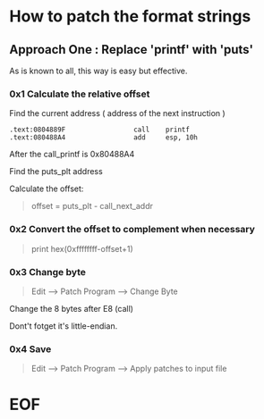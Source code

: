 # How to patch the format strings

## Approach One : Replace 'printf' with 'puts'

As is known to all, this way is easy but effective.

### 0x1  Calculate the relative offset

Find the current address  ( address of the next instruction )  
```
.text:0804889F                 call    printf
.text:080488A4                 add     esp, 10h
```  
After the call_printf is 0x80488A4  
  
Find the puts_plt address   

Calculate the offset:

>offset = puts_plt - call_next_addr

### 0x2  Convert the offset to complement when necessary  

>print hex(0xffffffff-offset+1)  

### 0x3  Change byte  

>Edit –> Patch Program –> Change Byte     

Change the 8 bytes after E8 (call)  

Dont't fotget it's little-endian.  
  
### 0x4 Save  

>Edit –> Patch Program –> Apply patches to input file  


# EOF